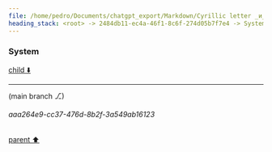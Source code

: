 ```yaml
---
file: /home/pedro/Documents/chatgpt_export/Markdown/Cyrillic letter _и_ sound.md
heading_stack: <root> -> 2484db11-ec4a-46f1-8c6f-274d05b7f7e4 -> System -> 4c14d240-3357-40ec-b5d4-85d0925c2d98 -> System
---
```

### System

[child ⬇️](#aaa264e9-cc37-476d-8b2f-3a549ab16123)

---

(main branch ⎇)
###### aaa264e9-cc37-476d-8b2f-3a549ab16123
[parent ⬆️](#4c14d240-3357-40ec-b5d4-85d0925c2d98)
